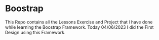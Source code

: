 # Boostrap
This Repo contains all the Lessons Exercise and Project that I have done while learning the Boostrap Framework.
Today 04/06/2023 I did the First Design using this Framework.
